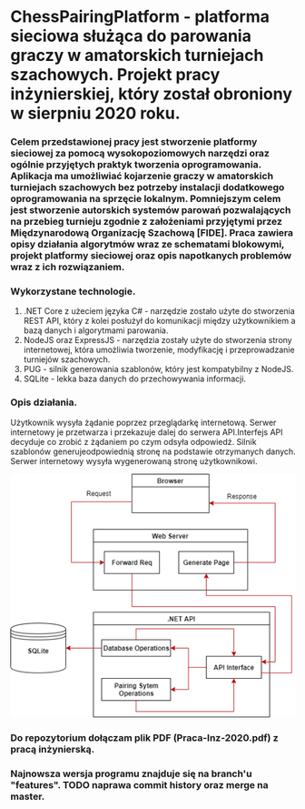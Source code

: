 # ChessPairingPlatform - platforma sieciowa służąca do parowania graczy w amatorskich turniejach szachowych. Projekt pracy inżynierskiej, który został obroniony w sierpniu 2020 roku.
### Celem przedstawionej pracy jest stworzenie platformy sieciowej za pomocą wysokopoziomowych narzędzi oraz ogólnie przyjętych praktyk tworzenia oprogramowania. Aplikacja ma umożliwiać kojarzenie graczy w amatorskich turniejach szachowych bez potrzeby instalacji dodatkowego oprogramowania na sprzęcie lokalnym. Pomniejszym celem jest stworzenie autorskich systemów parowań pozwalających na przebieg turnieju zgodnie z założeniami przyjętymi przez Międzynarodową Organizację Szachową [FIDE]. Praca zawiera opisy działania algorytmów wraz ze schematami blokowymi, projekt platformy sieciowej oraz opis napotkanych problemów wraz z ich rozwiązaniem.

### Wykorzystane technologie.
1. .NET Core z użeciem języka C# - narzędzie zostało użyte do stworzenia REST API, który z kolei posłużył do komunikacji między użytkownikiem a bazą danych i algorytmami parowania.
2. NodeJS oraz ExpressJS - narzędzia zostały użyte do stworzenia strony internetowej, która umożliwia tworzenie, modyfikację i przeprowadzanie turniejów szachowych.
3. PUG - silnik generowania szablonów, który jest kompatybilny z NodeJS.
4. SQLite - lekka baza danych do przechowywania informacji.

### Opis działania.
Użytkownik wysyła żądanie poprzez przeglądarkę internetową. Serwer internetowy je przetwarza i przekazuje dalej do serwera API.Interfejs API decyduje co zrobić z żądaniem po czym  odsyła odpowiedź. Silnik szablonów generujeodpowiednią stronę na podstawie otrzymanych danych. Serwer internetowy wysyła wygenerowaną stronę użytkownikowi.

![Diagram działania platformy siecowej](Schemat_dzialania.png)

### Do repozytorium dołączam plik PDF (Praca-Inz-2020.pdf) z pracą inżynierską.

### Najnowsza wersja programu znajduje się na branch'u "features". TODO naprawa commit history oraz merge na master.
